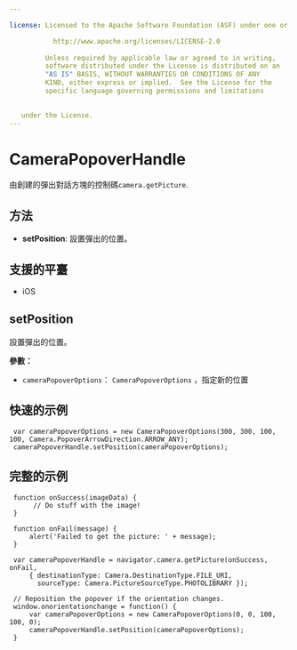 ```yaml
---

license: Licensed to the Apache Software Foundation (ASF) under one or more contributor license agreements. See the NOTICE file distributed with this work for additional information regarding copyright ownership. The ASF licenses this file to you under the Apache License, Version 2.0 (the "License"); you may not use this file except in compliance with the License. You may obtain a copy of the License at

           http://www.apache.org/licenses/LICENSE-2.0
    
         Unless required by applicable law or agreed to in writing,
         software distributed under the License is distributed on an
         "AS IS" BASIS, WITHOUT WARRANTIES OR CONDITIONS OF ANY
         KIND, either express or implied.  See the License for the
         specific language governing permissions and limitations
    

   under the License.
---
```


# CameraPopoverHandle

由創建的彈出對話方塊的控制碼`camera.getPicture`.

## 方法

*   **setPosition**: 設置彈出的位置。

## 支援的平臺

*   iOS

## setPosition

設置彈出的位置。

**參數：**

*   `cameraPopoverOptions`： `CameraPopoverOptions` ，指定新的位置

## 快速的示例

     var cameraPopoverOptions = new CameraPopoverOptions(300, 300, 100, 100, Camera.PopoverArrowDirection.ARROW_ANY);
     cameraPopoverHandle.setPosition(cameraPopoverOptions);
    

## 完整的示例

     function onSuccess(imageData) {
          // Do stuff with the image!
     }
    
     function onFail(message) {
         alert('Failed to get the picture: ' + message);
     }
    
     var cameraPopoverHandle = navigator.camera.getPicture(onSuccess, onFail,
         { destinationType: Camera.DestinationType.FILE_URI,
           sourceType: Camera.PictureSourceType.PHOTOLIBRARY });
    
     // Reposition the popover if the orientation changes.
     window.onorientationchange = function() {
         var cameraPopoverOptions = new CameraPopoverOptions(0, 0, 100, 100, 0);
         cameraPopoverHandle.setPosition(cameraPopoverOptions);
     }